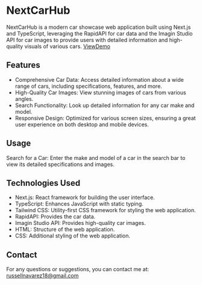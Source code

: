 # NextCarHub

NextCarHub is a modern car showcase web application built using Next.js and TypeScript, leveraging the RapidAPI for car data and the Imagin Studio API for car images to provide users with detailed information and high-quality visuals of various cars.
[ViewDemo](https://nextcarhub.vercel.app/)

## Features

- Comprehensive Car Data: Access detailed information about a wide range of cars, including specifications, features, and more.
- High-Quality Car Images: View stunning images of cars from various angles.
- Search Functionality: Look up detailed information for any car make and model.
- Responsive Design: Optimized for various screen sizes, ensuring a great user experience on both desktop and mobile devices.
  
## Usage

  Search for a Car: Enter the make and model of a car in the search bar to view its detailed specifications and images.  

## Technologies Used

- Next.js: React framework for building the user interface.
- TypeScript: Enhances JavaScript with static typing.
- Tailwind CSS: Utility-first CSS framework for styling the web application.
- RapidAPI: Provides the car data.
- Imagin Studio API: Provides high-quality car images.
- HTML: Structure of the web application.
- CSS: Additional styling of the web application.   

## Contact

For any questions or suggestions, you can contact me at: russellnavarez18@gmail.com

